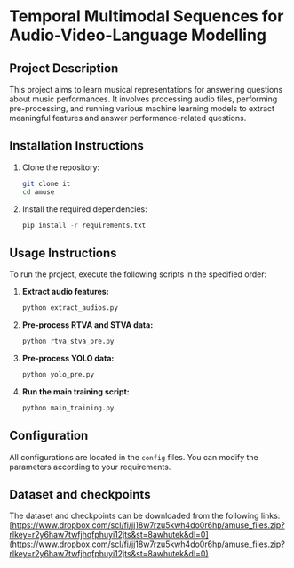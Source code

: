 # Temporal Multimodal Sequences for Audio-Video-Language Modelling

## Project Description

This project aims to learn musical representations for answering questions about music performances. It involves processing audio files, performing pre-processing, and running various machine learning models to extract meaningful features and answer performance-related questions.

## Installation Instructions

1. Clone the repository:
    ```sh
    git clone it
    cd amuse
    ```

2. Install the required dependencies:
    ```sh
    pip install -r requirements.txt
    ```

## Usage Instructions

To run the project, execute the following scripts in the specified order:

1. **Extract audio features:**
    ```sh
    python extract_audios.py
    ```

2. **Pre-process RTVA and STVA data:**
    ```sh
    python rtva_stva_pre.py
    ```

3. **Pre-process YOLO data:**
    ```sh
    python yolo_pre.py
    ```

4. **Run the main training script:**
    ```sh
    python main_training.py
    ```

## Configuration

All configurations are located in the `config` files. You can modify the parameters according to your requirements.

## Dataset and checkpoints

The dataset and checkpoints can be downloaded from the following links: [https://www.dropbox.com/scl/fi/jj18w7rzu5kwh4do0r6hp/amuse_files.zip?rlkey=r2y6haw7twfjhqfphuyi12jts&st=8awhutek&dl=0](https://www.dropbox.com/scl/fi/jj18w7rzu5kwh4do0r6hp/amuse_files.zip?rlkey=r2y6haw7twfjhqfphuyi12jts&st=8awhutek&dl=0) 

